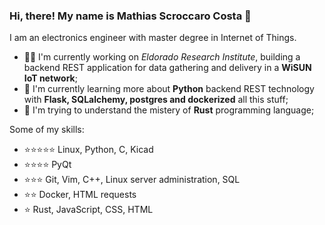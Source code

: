 ### Hi, there! My name is Mathias Scroccaro Costa :wave:

I am an electronics engineer with master degree in Internet of Things.

- :factory_worker: I'm currently working on *Eldorado Research Institute*, building a backend REST application for data gathering and delivery in a **WiSUN IoT network**;
- :snake: I'm currently learning more about **Python** backend REST technology with **Flask, SQLalchemy, postgres and dockerized** all this stuff;
- :crab: I'm trying to understand the mistery of **Rust** programming language; 

Some of my skills:

- :star::star::star::star::star: Linux, Python, C, Kicad
- :star::star::star::star: PyQt
- :star::star::star: Git, Vim, C++, Linux server administration, SQL
- :star::star: Docker, HTML requests
- :star: Rust, JavaScript, CSS, HTML


<!--
**mathiasscroccaro/mathiasscroccaro** is a ✨ _special_ ✨ repository because its `README.md` (this file) appears on your GitHub profile.

Here are some ideas to get you started:

- 🔭 I’m currently working on Eldorado Research Institute
- 🌱 I’m currently learning 
- 👯 I’m looking to collaborate on ...
- 🤔 I’m looking for help with ...
- 💬 Ask me about ...
- 📫 How to reach me: ...
- 😄 Pronouns: ...
- ⚡ Fun fact: ...
-->
